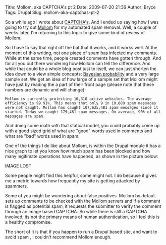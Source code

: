 Title: Mollom, aka CAPTCHA's pt 2
Date: 2009-07-20 21:36
Author: Bryce
Tags: Drupal
Slug: mollom-aka-captchas-pt-2

So a while ago I wrote about
[CAPTCHA's]({filename}/captchas.md). And I ended up saying
how I was going to try out [Mollom](http://mollom.com) for my automated
spam removal. Well, a couple of weeks later, I'm returning to this topic
to give some kind of review of Mollom.

So I have to say that right off the bat that it works, and it works
well. At the moment of this writing, not one piece of spam has infected
my comments. While at the same time, people created comments have gotten
through. And for all you out there wondering how Mollom can tell the
difference. And while that could be a whole blog post just to itself, we
can just shorten the idea down to a view simple concepts: [Bayesian
probability](http://en.wikipedia.org/wiki/Bayesian_spam_filtering) and a
very large sample set. We get an idea of how large of a sample set that
Mollom might have just by reading the a part of their front page (please
note that these numbers are dynamic and will change):

```
Mollom is currently protecting 10,310 active websites. The average
efficiency is 99.91%. This means that only 9 in 10,000 spam messages
were not caught. Mollom has caught 107,635,481 spam messages since it
started. Today we caught 179,461 spam messages. On average, 90% of all
messages are spam.
```

And doing some math with that statical model, you could probably come up
with a good sized grid of what are "good" words used in comments and
what are "bad" words used in spam.

One of the things I do like about Mollom, is within the Drupal module it
has a nice graph to let you know how much spam has been blocked and how
many legitimate operations have happened, as shown in the picture below:

IMAGE LOST

Some people might find this helpful, some might not. I do because it
gives me a metric towards how frequently my site is getting attacked by
spammers.

Some of you might be wondering about false positives. Mollom by default
sets up comments to be checked with the Mollom servers and if a comment
is flagged as potential spam, it requests the submitter to verify the
comment through an image based CAPTCHA. So while there is still a
CAPTCHA involved, its not the primary means of human authentication, so
I feel this is a healthy compromise.

The short of it is that if you happen to run a Drupal based site, and
want to avoid spam , I couldn't recommend Mollom enough.
